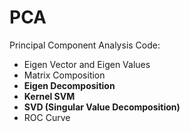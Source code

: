 # PCA
Principal Component Analysis Code:
- Eigen Vector and Eigen Values
- Matrix Composition
- **Eigen Decomposition**
- **Kernel SVM**
- **SVD (Singular Value Decomposition)**
- ROC Curve
